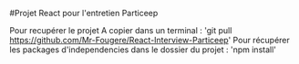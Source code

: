 #Projet React pour l'entretien Particeep

Pour recupérer le projet A copier dans un terminal : 'git pull https://github.com/Mr-Fougere/React-Interview-Particeep'
Pour récupérer les packages d'independencies dans le dossier du projet : 'npm install'
